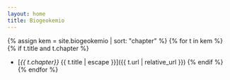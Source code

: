 ```yaml
---
layout: home
title: Biogeokemio
---
```


<!-- alternativa nomo elementoj & molekuloj -->

{% assign kem = site.biogeokemio | sort: "chapter" %}
{% for t in kem %}
{% if t.title and t.chapter %}
* [*{{ t.chapter}}* {{ t.title | escape }}]({{ t.url | relative_url }})
{% endif %}  
{% endfor %}  

